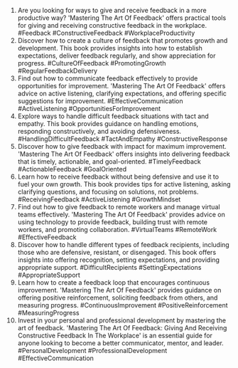 
1. Are you looking for ways to give and receive feedback in a more productive way? 'Mastering The Art Of Feedback' offers practical tools for giving and receiving constructive feedback in the workplace. #Feedback #ConstructiveFeedback #WorkplaceProductivity
2. Discover how to create a culture of feedback that promotes growth and development. This book provides insights into how to establish expectations, deliver feedback regularly, and show appreciation for progress. #CultureOfFeedback #PromotingGrowth #RegularFeedbackDelivery
3. Find out how to communicate feedback effectively to provide opportunities for improvement. 'Mastering The Art Of Feedback' offers advice on active listening, clarifying expectations, and offering specific suggestions for improvement. #EffectiveCommunication #ActiveListening #OpportunitiesForImprovement
4. Explore ways to handle difficult feedback situations with tact and empathy. This book provides guidance on handling emotions, responding constructively, and avoiding defensiveness. #HandlingDifficultFeedback #TactAndEmpathy #ConstructiveResponse
5. Discover how to give feedback with impact for maximum improvement. 'Mastering The Art Of Feedback' offers insights into delivering feedback that is timely, actionable, and goal-oriented. #TimelyFeedback #ActionableFeedback #GoalOriented
6. Learn how to receive feedback without being defensive and use it to fuel your own growth. This book provides tips for active listening, asking clarifying questions, and focusing on solutions, not problems. #ReceivingFeedback #ActiveListening #GrowthMindset
7. Find out how to give feedback to remote workers and manage virtual teams effectively. 'Mastering The Art Of Feedback' provides advice on using technology to provide feedback, building trust with remote workers, and promoting collaboration. #VirtualTeams #RemoteWork #EffectiveFeedback
8. Discover how to handle different types of feedback recipients, including those who are defensive, resistant, or disengaged. This book offers insights into offering recognition, setting expectations, and providing appropriate support. #DifficultRecipients #SettingExpectations #AppropriateSupport
9. Learn how to create a feedback loop that encourages continuous improvement. 'Mastering The Art Of Feedback' provides guidance on offering positive reinforcement, soliciting feedback from others, and measuring progress. #ContinuousImprovement #PositiveReinforcement #MeasuringProgress
10. Invest in your personal and professional development by mastering the art of feedback. 'Mastering The Art Of Feedback: Giving And Receiving Constructive Feedback In The Workplace' is an essential guide for anyone looking to become a better communicator, mentor, and leader. #PersonalDevelopment #ProfessionalDevelopment #EffectiveCommunication
